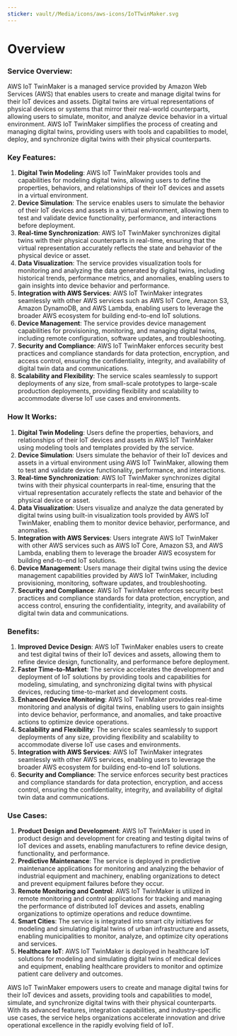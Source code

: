 ```yaml
---
sticker: vault//Media/icons/aws-icons/IoTTwinMaker.svg
---
```

# Overview

### Service Overview:
AWS IoT TwinMaker is a managed service provided by Amazon Web Services (AWS) that enables users to create and manage digital twins for their IoT devices and assets. Digital twins are virtual representations of physical devices or systems that mirror their real-world counterparts, allowing users to simulate, monitor, and analyze device behavior in a virtual environment. AWS IoT TwinMaker simplifies the process of creating and managing digital twins, providing users with tools and capabilities to model, deploy, and synchronize digital twins with their physical counterparts.

### Key Features:
1. **Digital Twin Modeling**: AWS IoT TwinMaker provides tools and capabilities for modeling digital twins, allowing users to define the properties, behaviors, and relationships of their IoT devices and assets in a virtual environment.
2. **Device Simulation**: The service enables users to simulate the behavior of their IoT devices and assets in a virtual environment, allowing them to test and validate device functionality, performance, and interactions before deployment.
3. **Real-time Synchronization**: AWS IoT TwinMaker synchronizes digital twins with their physical counterparts in real-time, ensuring that the virtual representation accurately reflects the state and behavior of the physical device or asset.
4. **Data Visualization**: The service provides visualization tools for monitoring and analyzing the data generated by digital twins, including historical trends, performance metrics, and anomalies, enabling users to gain insights into device behavior and performance.
5. **Integration with AWS Services**: AWS IoT TwinMaker integrates seamlessly with other AWS services such as AWS IoT Core, Amazon S3, Amazon DynamoDB, and AWS Lambda, enabling users to leverage the broader AWS ecosystem for building end-to-end IoT solutions.
6. **Device Management**: The service provides device management capabilities for provisioning, monitoring, and managing digital twins, including remote configuration, software updates, and troubleshooting.
7. **Security and Compliance**: AWS IoT TwinMaker enforces security best practices and compliance standards for data protection, encryption, and access control, ensuring the confidentiality, integrity, and availability of digital twin data and communications.
8. **Scalability and Flexibility**: The service scales seamlessly to support deployments of any size, from small-scale prototypes to large-scale production deployments, providing flexibility and scalability to accommodate diverse IoT use cases and environments.

### How It Works:
1. **Digital Twin Modeling**: Users define the properties, behaviors, and relationships of their IoT devices and assets in AWS IoT TwinMaker using modeling tools and templates provided by the service.
2. **Device Simulation**: Users simulate the behavior of their IoT devices and assets in a virtual environment using AWS IoT TwinMaker, allowing them to test and validate device functionality, performance, and interactions.
3. **Real-time Synchronization**: AWS IoT TwinMaker synchronizes digital twins with their physical counterparts in real-time, ensuring that the virtual representation accurately reflects the state and behavior of the physical device or asset.
4. **Data Visualization**: Users visualize and analyze the data generated by digital twins using built-in visualization tools provided by AWS IoT TwinMaker, enabling them to monitor device behavior, performance, and anomalies.
5. **Integration with AWS Services**: Users integrate AWS IoT TwinMaker with other AWS services such as AWS IoT Core, Amazon S3, and AWS Lambda, enabling them to leverage the broader AWS ecosystem for building end-to-end IoT solutions.
6. **Device Management**: Users manage their digital twins using the device management capabilities provided by AWS IoT TwinMaker, including provisioning, monitoring, software updates, and troubleshooting.
7. **Security and Compliance**: AWS IoT TwinMaker enforces security best practices and compliance standards for data protection, encryption, and access control, ensuring the confidentiality, integrity, and availability of digital twin data and communications.

### Benefits:
1. **Improved Device Design**: AWS IoT TwinMaker enables users to create and test digital twins of their IoT devices and assets, allowing them to refine device design, functionality, and performance before deployment.
2. **Faster Time-to-Market**: The service accelerates the development and deployment of IoT solutions by providing tools and capabilities for modeling, simulating, and synchronizing digital twins with physical devices, reducing time-to-market and development costs.
3. **Enhanced Device Monitoring**: AWS IoT TwinMaker provides real-time monitoring and analysis of digital twins, enabling users to gain insights into device behavior, performance, and anomalies, and take proactive actions to optimize device operations.
4. **Scalability and Flexibility**: The service scales seamlessly to support deployments of any size, providing flexibility and scalability to accommodate diverse IoT use cases and environments.
5. **Integration with AWS Services**: AWS IoT TwinMaker integrates seamlessly with other AWS services, enabling users to leverage the broader AWS ecosystem for building end-to-end IoT solutions.
6. **Security and Compliance**: The service enforces security best practices and compliance standards for data protection, encryption, and access control, ensuring the confidentiality, integrity, and availability of digital twin data and communications.

### Use Cases:
1. **Product Design and Development**: AWS IoT TwinMaker is used in product design and development for creating and testing digital twins of IoT devices and assets, enabling manufacturers to refine device design, functionality, and performance.
2. **Predictive Maintenance**: The service is deployed in predictive maintenance applications for monitoring and analyzing the behavior of industrial equipment and machinery, enabling organizations to detect and prevent equipment failures before they occur.
3. **Remote Monitoring and Control**: AWS IoT TwinMaker is utilized in remote monitoring and control applications for tracking and managing the performance of distributed IoT devices and assets, enabling organizations to optimize operations and reduce downtime.
4. **Smart Cities**: The service is integrated into smart city initiatives for modeling and simulating digital twins of urban infrastructure and assets, enabling municipalities to monitor, analyze, and optimize city operations and services.
5. **Healthcare IoT**: AWS IoT TwinMaker is deployed in healthcare IoT solutions for modeling and simulating digital twins of medical devices and equipment, enabling healthcare providers to monitor and optimize patient care delivery and outcomes.

AWS IoT TwinMaker empowers users to create and manage digital twins for their IoT devices and assets, providing tools and capabilities to model, simulate, and synchronize digital twins with their physical counterparts. With its advanced features, integration capabilities, and industry-specific use cases, the service helps organizations accelerate innovation and drive operational excellence in the rapidly evolving field of IoT.
